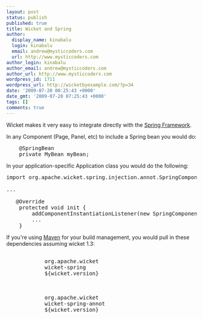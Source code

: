 ```yaml
---
layout: post
status: publish
published: true
title: Wicket and Spring
author:
  display_name: kinabalu
  login: kinabalu
  email: andrew@mysticcoders.com
  url: http://www.mysticcoders.com
author_login: kinabalu
author_email: andrew@mysticcoders.com
author_url: http://www.mysticcoders.com
wordpress_id: 1711
wordpress_url: http://wicketbyexample.com/?p=34
date: '2009-07-20 00:25:43 +0000'
date_gmt: '2009-07-20 07:25:43 +0000'
tags: []
comments: true
---
```

Wicket makes it very easy to integrate directly with the <a href="http://springframework.org" target="_blank">Spring Framework</a>.<a id="more"></a><a id="more-1711"></a>

In any Component (Page, Panel, etc) to include a Spring bean you would do:

<pre lang="java" colla="+">
    @SpringBean
    private MyBean myBean;
</pre>
In your application-specific Application class you would do the following:

<pre lang="java" colla="+">
import org.apache.wicket.spring.injection.annot.SpringComponentInjector;

...

   @Override
    protected void init {
        addComponentInstantiationListener(new SpringComponentInjector(this));
        ...
    }
</pre>
If you're using <a href="http://maven.apache.org" target="_blank">Maven</a> for your build management, you would pull in these dependencies assuming wicket 1.3:

<pre lang="xml" colla="+">
        <dependency>
            <groupId>org.apache.wicket</groupId>
            <artifactId>wicket-spring</artifactId>
            <version>${wicket.version}</version>
        </dependency>

        <dependency>
            <groupId>org.apache.wicket</groupId>
            <artifactId>wicket-spring-annot</artifactId>
            <version>${wicket.version}</version>
        </dependency>
</pre>
